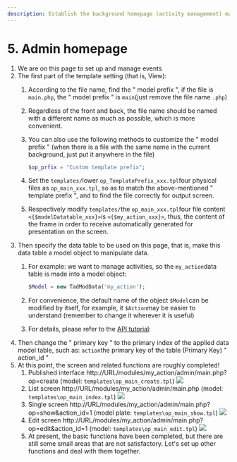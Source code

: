 ```yaml
---
description: Establish the background homepage (activity management) main.php
---
```


# 5. Admin homepage

1. We are on this page to set up and manage events
2. The first part of the template setting \(that is, View\):
   1. According to the file name, find the " model prefix ", if the file is `main.php`, the " model prefix " is `main`\(just remove the file name `.php`\)
   2. Regardless of the front and back, the file name should be named with a different name as much as possible, which is more convenient.
   3. You can also use the following methods to customize the " model prefix " \(when there is a file with the same name in the current background, just put it anywhere in the file\)

      ```php
      $op_prfix = "Custom template prefix";
      ```

   4. Set the `templates/`lower `op_TemplatePrefix_xxx.tpl`four physical files as `op_main_xxx.tpl`, so as to match the above-mentioned " template prefix ", and to find the file correctly for output screen.
   5. Respectively modify `templates/`the `op_main_xxx.tpl`four file content `<{$modelDatatable_xxx}>`is `<{$my_action_xxx}>`, thus, the content of the frame in order to receive automatically generated for presentation on the screen.
3. Then specify the data table to be used on this page, that is, make this data table a model object to manipulate data.
   1. For example: we want to manage activities, so the `my_action`data table is made into a model object:

      ```php
      $Model = new TadModData('my_action');
      ```

   2. For convenience, the default name of the object `$Model`can be modified by itself, for example, it `$Action`may be easier to understand \(remember to change it wherever it is useful\)
   3. For details, please refer to the [API tutorial](https://xoops.gitbook.io/jill-lazy-framework-api/3.tadmoddata-class/3.tadmoddata-class):  
4. Then change the " primary key " to the primary index of the applied data model table, such as: `action`the primary key of the table \(Primary Key\) " action\_id "
5. At this point, the screen and related functions are roughly completed!
   1. Published interface http://URL/modules/my\_action/admin/main.php?op=create \(model: `templates\op_main_create.tpl`\) 
      ![](https://campus-xoops.tn.edu.tw/uploads/tad_book3/image/47/%E7%81%AB%E7%8B%90%E6%88%AA%E5%9B%BE_2020-05-28T00-27-21.373Z.png)
   2. List screen http://URL/modules/my\_action/admin/main.php \(model: `templates\op_main_index.tpl`\) 
      ![](https://campus-xoops.tn.edu.tw/uploads/tad_book3/image/47/%E7%81%AB%E7%8B%90%E6%88%AA%E5%9B%BE_2020-05-28T08-09-29.750Z.png)
   3. Single screen http://URL/modules/my\_action/admin/main.php?op=show&action\_id=1 \(model plate: `templates\op_main_show.tpl`\) 
      ![](https://campus-xoops.tn.edu.tw/uploads/tad_book3/image/47/%E7%81%AB%E7%8B%90%E6%88%AA%E5%9B%BE_2020-05-28T00-41-56.490Z.png)
   4. Edit screen http://URL/modules/my\_action/admin/main.php?op=edit&action\_id=1 \(model: `templates\op_main_edit.tpl`\) 
      ![](https://campus-xoops.tn.edu.tw/uploads/tad_book3/image/47/%E7%81%AB%E7%8B%90%E6%88%AA%E5%9B%BE_2020-05-28T00-44-28.429Z.png)
   5. At present, the basic functions have been completed, but there are still some small areas that are not satisfactory. Let's set up other functions and deal with them together.

